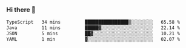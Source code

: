 ### Hi there 👋

<!--START_SECTION:waka-->

```txt
TypeScript   34 mins         ████████████████▒░░░░░░░░   65.58 %
Java         11 mins         █████▓░░░░░░░░░░░░░░░░░░░   22.14 %
JSON         5 mins          ██▓░░░░░░░░░░░░░░░░░░░░░░   10.21 %
YAML         1 min           ▓░░░░░░░░░░░░░░░░░░░░░░░░   02.07 %
```

<!--END_SECTION:waka-->

<!--
**jerry-shao/jerry-shao** is a ✨ _special_ ✨ repository because its `README.md` (this file) appears on your GitHub profile.

Here are some ideas to get you started:

- 🔭 I’m currently working on ...
- 🌱 I’m currently learning ...
- 👯 I’m looking to collaborate on ...
- 🤔 I’m looking for help with ...
- 💬 Ask me about ...
- 📫 How to reach me: ...
- 😄 Pronouns: ...
- ⚡ Fun fact: ...
-->

